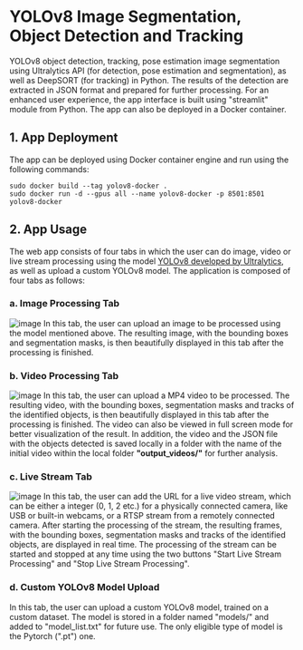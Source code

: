 # YOLOv8 Image Segmentation, Object Detection and Tracking
YOLOv8 object detection, tracking, pose estimation image segmentation using Ultralytics API (for detection, pose estimation and segmentation), as well as DeepSORT (for tracking) in Python.
The results of the detection are extracted in JSON format and prepared for further processing.
For an enhanced user experience, the app interface is built using "streamlit" module from Python. The app can also be deployed in a Docker container.

## 1. App Deployment
The app can be deployed using Docker container engine and run using the following commands:
```
sudo docker build --tag yolov8-docker .
sudo docker run -d --gpus all --name yolov8-docker -p 8501:8501 yolov8-docker
```

## 2. App Usage
The web app consists of four tabs in which the user can do image, video or live stream processing using the model [YOLOv8 developed by Ultralytics](https://github.com/ultralytics/ultralytics), as well as upload a custom YOLOv8 model. The application is composed of four tabs as follows:

### a. Image Processing Tab
![image](https://user-images.githubusercontent.com/48774025/221048940-748600fb-f4c4-4d43-9aaa-43e9ba278ad5.png)
In this tab, the user can upload an image to be processed using the model mentioned above. The resulting image, with the bounding boxes and segmentation masks, is then beautifully displayed in this tab after the processing is finished.

### b. Video Processing Tab
![image](https://user-images.githubusercontent.com/48774025/221053190-57d17253-d9c9-4a7b-8616-85f565a40dd4.png)
In this tab, the user can upload a MP4 video to be processed. The resulting video, with the bounding boxes, segmentation masks and tracks of the identified objects, is then beautifully displayed in this tab after the processing is finished. The video can also be viewed in full screen mode for better visualization of the result. In addition, the video and the JSON file with the objects detected is saved locally in a folder with the name of the initial video within the local folder **"output_videos/"** for further analysis.

### c. Live Stream Tab
![image](https://user-images.githubusercontent.com/48774025/221050282-673649d3-6cc2-4bab-b77a-4a738d0a325c.png)
In this tab, the user can add the URL for a live video stream, which can be either a integer (0, 1, 2 etc.) for a physically connected camera, like USB or built-in webcams, or a RTSP stream from a remotely connected camera. After starting the processing of the stream, the resulting frames, with the bounding boxes, segmentation masks and tracks of the identified objects, are displayed in real time. The processing of the stream can be started and stopped at any time using the two buttons "Start Live Stream Processing" and "Stop Live Stream Processing".

### d. Custom YOLOv8 Model Upload

In this tab, the user can upload a custom YOLOv8 model, trained on a custom dataset. The model is stored in a folder named "models/" and added to "model_list.txt" for future use. The only eligible type of model is the Pytorch (".pt") one.
